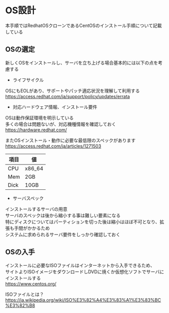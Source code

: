 # OS設計
本手順ではRedhatOSクローンであるCentOSのインストール手順について記載している  

## OSの選定
新しくOSをインストールし、サーバを立ち上げる場合基本的には以下の点を考慮する  

* ライフサイクル  

OSにもEOLがあり、サポートやパッチ適応状況を理解して利用する  
https://access.redhat.com/ja/support/policy/updates/errata  

* 対応ハードウェア情報、インストール要件  

OSは動作保証環境を明示している  
多くの場合は問題ないが、対応機種情報を確認しておく  
https://hardware.redhat.com/  

またOSインストール・動作に必要な最低限のスペックがあります  
https://access.redhat.com/ja/articles/1271503  

| 項目 | 値  |
| ---- | ------ |
| CPU  | x86_64 |
| Mem  | 2GB    |
| Dick | 10GB   |

* サーバスペック  

インストールするサーバの用意  
サーバのスペックは後から縮小する事は難しい要素になる  
特にディスクについてはパーティションを切った後は縮小はほぼ不可となり、拡張も手間がかかるため  
システムに求められるサーバ要件をしっかり確認しておく  

## OSの入手  
インストールに必要なISOファイルはインターネットから入手できるため、  
サイトよりISOイメージをダウンロードしDVDに焼くか仮想化ソフトでサーバにインストールする  
https://www.centos.org/  

ISOファイルとは？  
https://ja.wikipedia.org/wiki/ISO%E3%82%A4%E3%83%A1%E3%83%BC%E3%82%B8  
